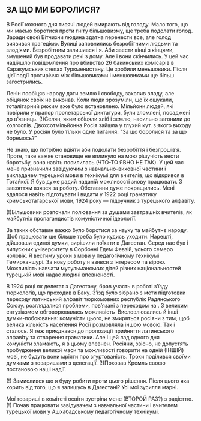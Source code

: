 ## ЗА ЩО МИ БОРОЛИСЯ?

В Росії кожного дня тисячі людей вмирають від голоду.
Мало того, що ми маємо боротися проти гніту більшовизму, ще треба подолати голод.
Заради своєї Вітчизни людина здатна перенести все, але голод виявився трагедією.
Вулиці заповнились безробітними людьми та злодіями.
Безробітним залишився і я.
Аби звести кінці з кінцями, змушений був продавати речі з дому.
Але і вони скінчились.
У цей час надійшло повідомлення про вбивство 26 бакинських комісарів в Каракумських степах Туркменистану.
Це зробили меньшовики.
Після цієї події протиріччя між більшовиками і меншовиками ще більш загострились.

Ленін пообіцяв народу дати землю і свободу, захопив владу, але обіцянок своїх не виконав.
Коли люди зрозуміли, що їх ошукали, тоталітарний режим вже було встановлено.
Мільйони людей, які повірили у прапор пролетарської диктатури, були зломлені, посаджені до в’язниць.
(!)Селян, яким обіцяли хліб і землю, насильно загонили до колгоспів. Двохсотмільйонна Росія зайшла у глухий кут. з якого виходу не було.
У росіян було тільки одне питання: "За що боролися та за що боремось?”

Не знаю, що потрібно вдіяти аби подолати безробіття і безгрошів’я.
Проте, таке важке становище не вплинуло на мою рішучість вести боротьбу, вона навіть посилилась (ЧТО-ТО ЯВНО НЕ ТАК).
У цей час мене призначили завідуючим з навчально-виховної частини і викладачем турецької мови в технікумі для вчителів, що відкрився в Тотайкої.
Я був дуже радий наданій можливості знову працювати.
З завзяттям взявся за роботу.
Обставини дуже покращились.
Мені вдалося навіть підготувати і видати у 1922 році граматику кримськотатарської мови, 1924 року — підручник з турецького алфавіту.

(!)Більшовики розпочали полювання за душами завтрашніх вчителів, як майбутніх пропагандистів комуністичної ідеології.

За таких обставин важко було боротися за науку та майбутнє народу.
Щоб працювати ще більше треба було кудись уходити.
Нарешті, дійшовши єдиної думки, вирішили поїхати в Дагестан.
Серед нас був і випускник університету в Сорбонні Едем Февзій, усього семеро чоловік.
Я вестиму уроки з мови у педагогічному технікумі Темирханшурі.
За нову роботу я взявся з інтересом та вірою.
Можливість навчати мусульманських дітей різних національностей турецькій мові надає людині впевненості.

В 1924 році як делегат з Дагестану, брав участь в роботі з’їзду тюркологів, що проходив в Баку.
З’їзд було зібрано з мети підготовки переходу латинський алфавіт тюркомовних республік Радянського Союзу. розглядалися проблеми, пов’язані з переходом на . З великим ентузіазмом обговорювалась можливість  Висловлювались й інші думки-побоювання: комуністи цього, не змиряться росіяни з тим, щоб велика кількість населення Росії розмовляла іншою мовою. Так і сталось.
Я теж приєднався до пропозиції прийняття латинського алфавіту та створення граматики.
Але і цей лад одного дня комуністи зламають, я в цьому впевнен.
Росіяни, звісно, не допустять пробудження великої маси та можливості говорити на одній (ІНШІЙ) мові, не будуть вони мріяти про згуртованість.
Трохи поділився своїми думками з товаришами з делегації.
(!)Поховав Кремль своєю постановою наші надії.

(!)
Замислився що я буду робити проти цього рішення.
Після цього яка корить від того, що я залишусь в Дагестані?
Усі мої зусилля марні.

Мої товариші в комітеті освіти зустріли мене (ВТОРОЙ РАЗ?) з радісттю.
(!)
Почав працювати завідувачем з навчальної частини і вчителем турецької мови у Ашхабадському педагогічному технікумі.
